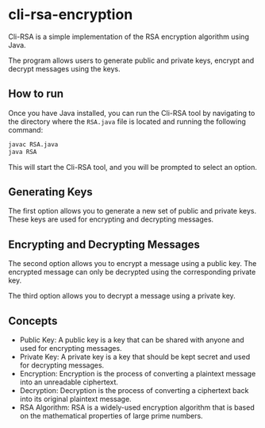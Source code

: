 # cli-rsa-encryption
Cli-RSA is a simple implementation of the RSA encryption algorithm using Java.

The program allows users to generate public and private keys, encrypt and decrypt messages using the keys.

## How to run
Once you have Java installed, you can run the Cli-RSA tool by navigating to the directory where the `RSA.java` file is located and running the following command:

```bash
javac RSA.java
java RSA
```
This will start the Cli-RSA tool, and you will be prompted to select an option.

## Generating Keys
The first option allows you to generate a new set of public and private keys. These keys are used for encrypting and decrypting messages.

## Encrypting and Decrypting Messages
The second option allows you to encrypt a message using a public key. The encrypted message can only be decrypted using the corresponding private key.

The third option allows you to decrypt a message using a private key.

## Concepts
- Public Key: A public key is a key that can be shared with anyone and used for encrypting messages.
- Private Key: A private key is a key that should be kept secret and used for decrypting messages.
- Encryption: Encryption is the process of converting a plaintext message into an unreadable ciphertext.
- Decryption: Decryption is the process of converting a ciphertext back into its original plaintext message.
- RSA Algorithm: RSA is a widely-used encryption algorithm that is based on the mathematical properties of large prime numbers.